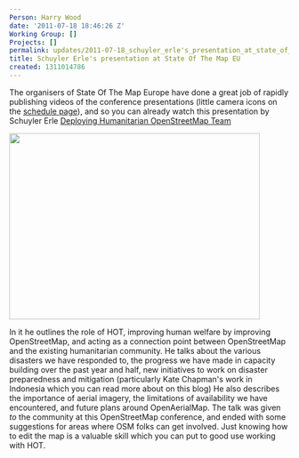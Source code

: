 ```yaml
---
Person: Harry Wood
date: '2011-07-18 18:46:26 Z'
Working Group: []
Projects: []
permalink: updates/2011-07-18_schuyler_erle's_presentation_at_state_of_the_map_eu
title: Schuyler Erle's presentation at State Of The Map EU
created: 1311014786
---
```

<p>The organisers of State Of The Map Europe have done a great job of rapidly publishing videos of the conference presentations (little camera icons on the <a href="https://sotm-eu.org/schedule">schedule page</a>), and so you can already watch this presentation by Schuyler Erle <a href="http://matterhorn.zserv.tuwien.ac.at/engage/ui/watch.html?id=Unscheduled-lecturetube-treitler-1310734932432">Deploying Humanitarian OpenStreetMap Team</a></p><p><a href="http://matterhorn.zserv.tuwien.ac.at/engage/ui/watch.html?id=Unscheduled-lecturetube-treitler-1310734932432"><img class="aligncenter size-full wp-image-148" title="Schuyler SOTMEU" src="http://hot.openstreetmap.org/weblog/wp-content/uploads/2011/07/Schuyler-SOTMEU.png" alt="" width="450" height="335"></a></p><p>In it he outlines the role of HOT, improving human welfare by improving OpenStreetMap, and acting as a connection point between OpenStreetMap and the existing humanitarian community. He talks about the various disasters we have responded to, the progress we have made in capacity building over the past year and half, new initiatives to work on disaster preparedness and mitigation (particularly Kate Chapman's work in Indonesia which you can read more about on this blog) He also describes the importance of aerial imagery, the limitations of availability we have encountered, and future plans around OpenAerialMap. The talk was given <em>to</em> the community at this OpenStreetMap conference, and ended with some suggestions for areas where OSM folks can get involved. Just knowing how to edit the map is a valuable skill which you can put to good use working with HOT.</p>
